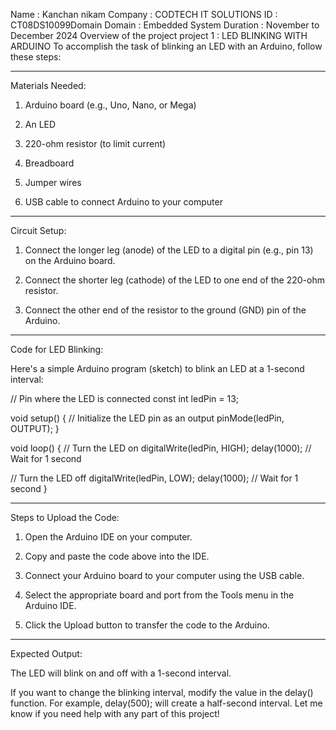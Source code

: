 Name : Kanchan nikam
Company : CODTECH IT SOLUTIONS
ID : CT08DS10099Domain 
Domain : Embedded System
Duration : November to December 2024
Overview of the project
project 1 : LED BLINKING WITH ARDUINO
To accomplish the task of blinking an LED with an Arduino, follow these steps:


---

Materials Needed:

1. Arduino board (e.g., Uno, Nano, or Mega)


2. An LED


3. 220-ohm resistor (to limit current)


4. Breadboard


5. Jumper wires


6. USB cable to connect Arduino to your computer







---

Circuit Setup:

1. Connect the longer leg (anode) of the LED to a digital pin (e.g., pin 13) on the Arduino board.


2. Connect the shorter leg (cathode) of the LED to one end of the 220-ohm resistor.


3. Connect the other end of the resistor to the ground (GND) pin of the Arduino.




---

Code for LED Blinking:

Here's a simple Arduino program (sketch) to blink an LED at a 1-second interval:

// Pin where the LED is connected
const int ledPin = 13;

void setup() {
  // Initialize the LED pin as an output
  pinMode(ledPin, OUTPUT);
}

void loop() {
  // Turn the LED on
  digitalWrite(ledPin, HIGH);
  delay(1000); // Wait for 1 second

  // Turn the LED off
  digitalWrite(ledPin, LOW);
  delay(1000); // Wait for 1 second
}


---

Steps to Upload the Code:

1. Open the Arduino IDE on your computer.


2. Copy and paste the code above into the IDE.


3. Connect your Arduino board to your computer using the USB cable.


4. Select the appropriate board and port from the Tools menu in the Arduino IDE.


5. Click the Upload button to transfer the code to the Arduino.




---

Expected Output:

The LED will blink on and off with a 1-second interval.

If you want to change the blinking interval, modify the value in the delay() function. For example, delay(500); will create a half-second interval.
Let me know if you need help with any part of this project!


